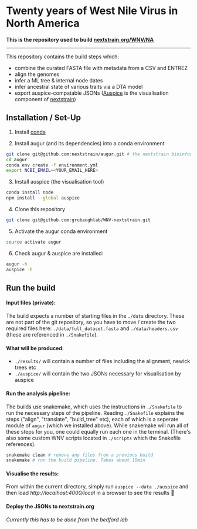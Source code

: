 # Twenty years of West Nile Virus in North America

**This is the repository used to build [nextstrain.org/WNV/NA](https://nextstrain.org/WNV/NA)**

---

This repository contains the build steps which:
* combine the curated FASTA file with metadata from a CSV and ENTREZ
* align the genomes
* infer a ML tree & internal node dates
* infer ancestral state of various traits via a DTA model
* export auspice-compatable JSONs ([Auspice](https://github.com/nextstrain/auspice) is the visualisation component of [nextstrain](https://nextstrain.org))



## Installation / Set-Up

1. Install [conda](https://conda.io/docs/user-guide/install/index.html)

2. Install augur (and its dependencies) into a conda environment
```bash
git clone git@github.com:nextstrain/augur.git # the nextstrain bioinformatics toolkit
cd augur
conda env create -f environment.yml
export NCBI_EMAIL=<YOUR_EMAIL_HERE>
```

3. Install auspice (the visualisation tool)
```bash
conda install node
npm install --global auspice
```

4. Clone this repository
```bash
git clone git@github.com:grubaughlab/WNV-nextstrain.git
```

5. Activate the augur conda environment
```bash
source activate augur
```

6. Check augur & auspice are installed:
```bash
augur -h
auspice -h
```


## Run the build


#### Input files (private):
The build expects a number of starting files in the `./data` directory.
These are not part of the git repository, so you have to move / create the two required files here: `./data/full_dataset.fasta` and `./data/headers.csv` (these are referenced in `./Snakefile`).

#### What will be produced:
* `./results/` will contain a number of files including the alignment, newick trees etc
* `./auspice/` will contain the two JSONs necessary for visualisation by auspice

#### Run the analysis pipeline:
The builds use snakemake, which uses the instructions in `./Snakefile` to run the necessary steps of the pipeline.
Reading `./Snakefile` explains the steps ("align", "translate", "build_tree" etc), each of which is a seperate module of `augur` (which we installed above).
While snakemake will run all of these steps for you, one could equally run each one in the terminal.
(There's also some custom WNV scripts located in `./scripts` which the Snakefile references).
```bash
snakemake clean # remove any files from a previous build
snakemake # run the build pipeline. Takes about 10min
```


#### Visualise the results:
From within the current directory, simply run `auspice --data ./auspice` and then load *http://localhost:4000/local* in a browser to see the results :tada:


#### Deploy the JSONs to nextstrain.org
_Currently this has to be done from the bedford lab_
